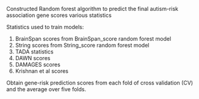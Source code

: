 
Constructed Random forest algorithm to predict the final autism-risk association gene scores various statistics

Statistics used to train models:
1. BrainSpan scores from BrainSpan_score random forest model
2. String scores from String_score random forest model
3. TADA statistics
4. DAWN scores
5. DAMAGES scores
6. Krishnan et al scores

Obtain gene-risk prediction scores from each fold of cross validation (CV) and the average over five folds.
